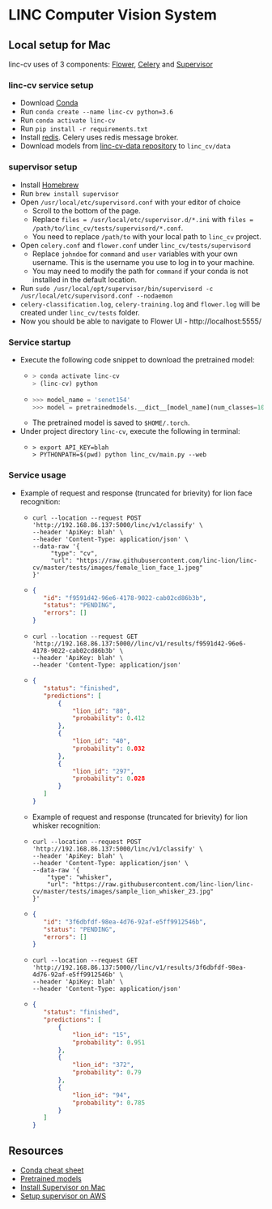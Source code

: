 # LINC Computer Vision System

## Local setup for Mac

linc-cv uses of 3 components: [Flower](https://flower.readthedocs.io/en/latest/), [Celery](https://docs.celeryproject.org/en/stable/getting-started/introduction.html) and [Supervisor](http://supervisord.org/) 

### linc-cv service setup
* Download [Conda](https://www.anaconda.com/products/individual)
* Run `conda create --name linc-cv python=3.6`
* Run `conda activate linc-cv`
* Run `pip install -r requirements.txt`
* Install [redis](https://gist.github.com/tomysmile/1b8a321e7c58499ef9f9441b2faa0aa8). Celery uses redis message broker.
* Download models from [linc-cv-data repository](https://github.com/linc-lion/linc-cv-data) to `linc_cv/data`

### supervisor setup
* Install [Homebrew](https://brew.sh/)
* Run `brew install supervisor`
* Open `/usr/local/etc/supervisord.conf` with your editor of choice
  * Scroll to the bottom of the page.
  * Replace `files = /usr/local/etc/supervisor.d/*.ini` with `files = /path/to/linc_cv/tests/supervisord/*.conf`.
  * You need to replace `/path/to` with your local path to `linc_cv` project.
* Open `celery.conf` and `flower.conf` under `linc_cv/tests/supervisord`
  * Replace `johndoe` for `command` and `user` variables with your own username. This is the username you use to log in to your machine.
  * You may need to modify the path for `command` if your conda is not installed in the default location.
* Run `sudo /usr/local/opt/supervisor/bin/supervisord -c /usr/local/etc/supervisord.conf --nodaemon`
* `celery-classification.log`, `celery-training.log` and `flower.log` will be created under `linc_cv/tests` folder. 
* Now you should be able to navigate to Flower UI - http://localhost:5555/

### Service startup
* Execute the following code snippet to download the pretrained model:
  * ```python
    > conda activate linc-cv
    > (linc-cv) python
    ```
  * ```python
    >>> model_name = 'senet154'
    >>> model = pretrainedmodels.__dict__[model_name](num_classes=1000, pretrained='imagenet')
    ```
  * The pretrained model is saved to `$HOME/.torch`.
* Under project directory `linc-cv`, execute the following in terminal:
  * ```
    > export API_KEY=blah
    > PYTHONPATH=$(pwd) python linc_cv/main.py --web
    ```
    
### Service usage
* Example of request and response (truncated for brievity) for lion face recognition:
  * ```
    curl --location --request POST 'http://192.168.86.137:5000/linc/v1/classify' \
    --header 'ApiKey: blah' \
    --header 'Content-Type: application/json' \
    --data-raw '{
         "type": "cv", 
         "url": "https://raw.githubusercontent.com/linc-lion/linc-cv/master/tests/images/female_lion_face_1.jpeg"
    }'
    ```
  * ```json
    {
       "id": "f9591d42-96e6-4178-9022-cab02cd86b3b",
       "status": "PENDING",
       "errors": []
    }
    ```
  * ```
    curl --location --request GET 'http://192.168.86.137:5000//linc/v1/results/f9591d42-96e6-4178-9022-cab02cd86b3b' \
    --header 'ApiKey: blah' \
    --header 'Content-Type: application/json'
    ```
  * ```json
    {
       "status": "finished",
       "predictions": [
           {
               "lion_id": "80",
               "probability": 0.412
           },
           {
               "lion_id": "40",
               "probability": 0.032
           },
           {
               "lion_id": "297",
               "probability": 0.028
           }
       ]
    }
    ```
  * Example of request and response (truncated for brievity) for lion whisker recognition: 
  * ```
    curl --location --request POST 'http://192.168.86.137:5000/linc/v1/classify' \
    --header 'ApiKey: blah' \
    --header 'Content-Type: application/json' \
    --data-raw '{
        "type": "whisker", 
        "url": "https://raw.githubusercontent.com/linc-lion/linc-cv/master/tests/images/sample_lion_whisker_23.jpg"
    }'
    ```
  * ```json
    {
       "id": "3f6dbfdf-98ea-4d76-92af-e5ff9912546b",
       "status": "PENDING",
       "errors": []
    }
    ```
  * ```
    curl --location --request GET 'http://192.168.86.137:5000//linc/v1/results/3f6dbfdf-98ea-4d76-92af-e5ff9912546b' \
    --header 'ApiKey: blah' \
    --header 'Content-Type: application/json'
    ```
  * ```json
    {
       "status": "finished",
       "predictions": [
           {
               "lion_id": "15",
               "probability": 0.951
           },
           {
               "lion_id": "372",
               "probability": 0.79
           },
           {
               "lion_id": "94",
               "probability": 0.785
           }
       ]
    }

    ```

## Resources
* [Conda cheat sheet](https://docs.conda.io/projects/conda/en/4.6.0/_downloads/52a95608c49671267e40c689e0bc00ca/conda-cheatsheet.pdf)
* [Pretrained models](https://github.com/cadene/pretrained-models.pytorch)
* [Install Supervisor on Mac](https://tn710617.github.io/supervisor/)
* [Setup supervisor on AWS](https://stackoverflow.com/questions/28702780/setting-up-supervisord-on-a-aws-ami-linux-server)